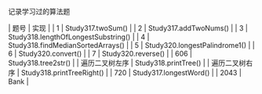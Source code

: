 记录学习过的算法题

| 题号 | 实现 |
| 1  | Study317.twoSum() |
| 2 | Study317.addTwoNums() |
| 3 | Study318.lengthOfLongestSubstring() |
| 4 | Study318.findMedianSortedArrays() |
| 5 | Study320.longestPalindrome1() |
| 6 | Study320.convert() |
| 7 | Study320.reverse() |
| 606 | Study318.tree2str() |
| 遍历二叉树左序 | Study318.printTree() |
| 遍历二叉树右序 | Study318.printTreeRight() |
| 720 | Study317.longestWord() |
| 2043 | Bank |
